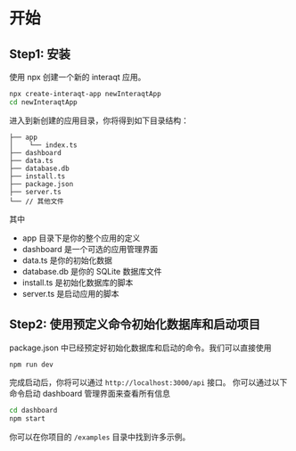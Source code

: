 # 开始

## Step1: 安装

使用 npx 创建一个新的 interaqt 应用。

```bash
npx create-interaqt-app newInteraqtApp
cd newInteraqtApp
```

进入到新创建的应用目录，你将得到如下目录结构：
```
├── app
│    └── index.ts
├── dashboard
├── data.ts
├── database.db
├── install.ts
├── package.json
├── server.ts
└── // 其他文件
```

其中
- app 目录下是你的整个应用的定义
- dashboard 是一个可选的应用管理界面
- data.ts 是你的初始化数据
- database.db 是你的 SQLite 数据库文件
- install.ts 是初始化数据库的脚本
- server.ts 是启动应用的脚本

## Step2: 使用预定义命令初始化数据库和启动项目

package.json 中已经预定好初始化数据库和启动的命令。我们可以直接使用

```bash
npm run dev  
```

完成启动后，你将可以通过 `http://localhost:3000/api` 接口。
你可以通过以下命令启动 dashboard 管理界面来查看所有信息

```bash
cd dashboard
npm start
```

你可以在你项目的 `/examples` 目录中找到许多示例。

